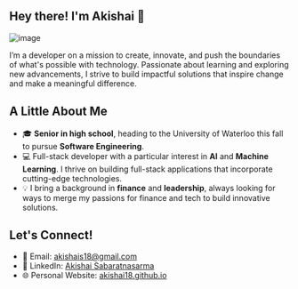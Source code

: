 ## Hey there! I'm Akishai 👋
![image](https://github.com/user-attachments/assets/1e2c7eb5-4a3c-4fe1-82f0-2c95bf3e378c)

I’m a developer on a mission to create, innovate, and push the boundaries of what's possible with technology. Passionate about learning and exploring new advancements, I strive to build impactful solutions that inspire change and make a meaningful difference.

## A Little About Me
- 🎓 **Senior in high school**, heading to the University of Waterloo this fall to pursue **Software Engineering**.
- 💻 Full-stack developer with a particular interest in **AI** and **Machine Learning**. I thrive on building full-stack applications that incorporate cutting-edge technologies.
- 💡 I bring a background in **finance** and **leadership**, always looking for ways to merge my passions for finance and tech to build innovative solutions.

## Let's Connect!
- 📧 Email: [akishais18@gmail.com](mailto:akishais18@gmail.com)  
- 🔗 LinkedIn: [Akishai Sabaratnasarma](https://www.linkedin.com/in/akishai-sabaratnasarma-300857182/)  
- 🌐 Personal Website: [akishai18.github.io](https://akishai18.github.io)

<!--


Here are some ideas to get you started:

- 🔭 I’m currently working on ...
- 🌱 I’m currently learning ...
- 👯 I’m looking to collaborate on ...
- 🤔 I’m looking for help with ...
- 💬 Ask me about ...
- 📫 How to reach me: ...
- 😄 Pronouns: ...
- ⚡ Fun fact: ...
-->
